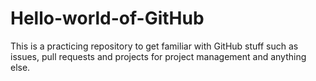 # Hello-world-of-GitHub
This is a practicing repository to get familiar with GitHub stuff such as issues, pull requests and projects for project management and anything else.
